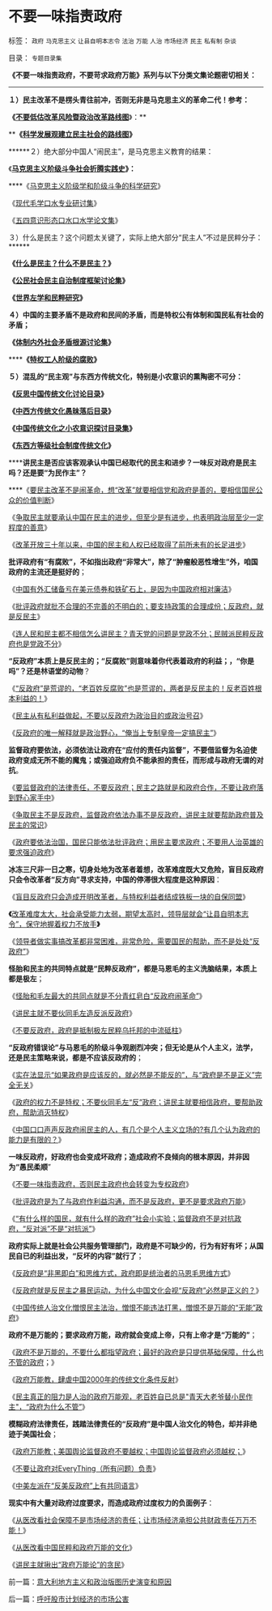 # 不要一味指责政府

标签： `政府` `马克思主义` `让县自明本志令` `法治` `万能` `人治` `市场经济` `民主` `私有制` `杂谈` 

目录： `专题目录集`

**《不要一味指责政府，不要苛求政府万能》系列与以下分类文集论题密切相关：**

****

**１）民主改革不是楞头青往前冲，否则无非是马克思主义的革命二代！参考：**

**《[**不要低估改革风险暨政治改革路线图**](../../../2010/12/4/不要低估改革的政治风险.md)**》：**

******《[**科学发展观建立民主社会的路线图**](../../../2009/10/8/科学发展观建立和谐社会的策略路线图.md)**》**

******２）绝大部分中国人“闹民主”，是马克思主义教育的结果：

《[**马克思主义阶级斗争社会折腾实践史**](../../../2010/11/27/马克思主义社会实践史.md)**》：**

****《[马克思主义阶级学和阶级斗争的科学研究](http://www.daifumd.com/_daifumd/blog/%E9%A9%AC%E5%85%8B%E6%80%9D%E4%B8%BB%E4%B9%89%E9%98%B6%E7%BA%A7%E5%AD%A6%E5%92%8C%E9%98%B6%E7%BA%A7%E6%96%97%E4%BA%89%E7%9A%84%E7%A7%91%E5%AD%A6%E7%A0%94%E7%A9%B6)》

《[现代毛学口水专业研讨集](../../../2010/8/13/现代毛学口水专业研讨集.md)》

《[五四意识形态口水口水学论文集](../../../2010/8/20/意识形态口水学论文集.md)》

３）什么是民主？这个问题太关键了，实际上绝大部分“民主人”不过是民粹分子：******

**《**[**什么是民主？什么不是民主？**](../../../2009/10/27/讨论集：什么是democracy？什么不是？.md)**》**

**《**[**公民社会民主自治制度框架讨论集**](../../../2009/10/1/公民社会民主自治制度框架讨论集.md)**》**

**《[世界左学和民粹研究](../../../2010/9/11/世界左学和民粹研究.md)》**

**４）中国的主要矛盾不是政府和民间的矛盾，而是特权公有体制和国民私有社会的矛盾；**

**《**[**体制内外社会矛盾根源讨论集**](../../../2009/10/11/户籍制度真伪矛盾讨论集.md)**》**

******《[特权工人阶级的腐败](../../../2010/10/2/特权工人阶级的腐败.md)》**

**５）混乱的“民主观”与东西方传统文化，特别是小农意识的熏陶密不可分：**

**《[反思中国传统文化讨论目录](../../../2010/7/23/反思中国传统文化讨论目录.md)》**

**《[中西方传统文化愚昧落后目录](http://www.daifumd.com/_daifumd/blog/%E4%B8%AD%E8%A5%BF%E6%96%B9%E4%BC%A0%E7%BB%9F%E6%96%87%E5%8C%96%E6%84%9A%E6%98%A7%E8%90%BD%E5%90%8E%E7%9B%AE%E5%BD%95)》**

**《[中国传统文化之小农意识探讨目录集](../../../2010/2/28/中国传统文化之小农意识探讨目录集.md)》**

**《[东西方等级社会制度传统文化](../../../2010/7/17/等级社会制度文化.md)》**

******讲民主是否应该客观承认中国已经取代的民主和进步？一味反对政府是民主吗？还是要“为民作主”？**

****《[要民主改革不是闹革命，想“改革”就要相信党和政府是善的，要相信国民公众的价值判断](../../../2009/6/22/要相信党和政府，要相信人民和民主.md)》

《[争取民主就要承认中国在民主的进步，但至少是有进步，也表明政治层至少一定程度的善意](http://blog.sina.com.cn/s/blog_5563a64d0100dbj5.html)》

《[改革开放三十年以来，中国的民主和人权已经取得了前所未有的长足进步](../../../2009/7/16/中国在党领导下取得民主自由的长足进步.md)》

**批评政府有“有腐败”，不如指出政府“非常大”，除了“肿瘤般恶性增生”外，咱国政府的主流还是挺好的**；

《[中国有外汇储备亏在美元债券和铁矿石上，是因为中国政府相对廉洁](../../../2010/6/22/外汇储备说明政府相对廉洁；.md)》

《[批评政府就批不合理的不完善的不明白的；要支持政策的合理成份；反政府，就是反民主](../../../2010/4/13/反政府，就是反民主！.md)》

《[连人民和民主都不相信怎么讲民主？青天党的问题是党政不分；民贼派民粹反政府也是党政不分](../../../2010/4/14/不相信党和政府，就要相信人民和民主.md)》



**“反政府”本质上是反民主的；“反腐败”则意味着你代表着政府的利益；，“你是吗”？还是林语堂的动物**？

《[“反政府”是荒谬的，“老百姓反腐败”也是荒谬的，两者是反民主的！反老百姓根本利益的！](../../../2010/2/26/“反政府”是荒谬的.md)》

《[民主从有私利益做起，不要以反政府为政治目的或政治号召](../../../2009/9/26/社会进步从“有私”做起.md)》

《[反政府的唯一解释就是政治野心，“俺当上专制皇帝一定搞民主”](http://cid-36d976e82bb7123d.spaces.live.com/blog/cns!36D976E82BB7123D!921.entry)》



**监督政府要依法，必须依法让政府在“应付的责任内监督”，不要借监督为名迫使政府变成无所不能的魔鬼；或强迫政府负不能承担的责任，而形成与政府无谓的对抗**。

《[要监督政府的法律责任，不要反政府；民主之路就是和政府合作，不要让政府落到野心家手中](../../../2010/1/13/一字真经拖字诀，南辕北辙慢慢来.md)》

《[争取民主不是反政府，监督政府依法办事不是反政府，讲民主就要帮助政府普及民主的常识](../../../2010/1/7/讲民主就协助政府普及民主意识.md)》

《[政府要依法治国，国民只能依法批评政府；用民主要求政府；不要用人治英雄的要求强迫政府](../../../2010/5/14/用民主要求政府也要用民主约束自已.md)》



**冰冻三尺非一日之寒，切身处地为改革者着想，改革难度既大又危险，盲目反政府只会令改革者“反方向”寻求支持，中国的停滞很大程度是这种原因**：

《[盲目反政府只会造成开明改革者，与特权利益者结成铁板一块的自保同盟](../../../2009/5/8/妖魔化敌视与铁板一块.md)》

**《**[改革难度太大，社会承受能力太弱，期望太高时，领导层就会“让县自明本志令”，保守地握着权力不放手](../../../2009/10/24/《让县自明本志令》边界成本和死亡循环.md)**》**

《[领导者做实事搞改革都非常困难，非常危险，需要国民的帮助，而不是处处“反政府”](http://cid-36d976e82bb7123d.spaces.live.com/blog/cns!36D976E82BB7123D!1569.entry)》



**怪胎和民主的共同特点就是“民粹反政府”，都是马恩毛的主义洗脑结果，本质上都是极左**；

《[怪胎和毛左最大的共同点就是不分青红皂白“反政府闹革命”](../../../2010/8/16/中国文化不缺“骂街”的英雄.md)》

《[讲民主就不要伙同毛左造反派反政府](http://cid-36d976e82bb7123d.spaces.live.com/blog/cns!36D976E82BB7123D!2018.entry)》

《[不要反政府，政府是抵制极左民粹乌托邦的中流砥柱](../../../2009/9/26/科学就是发展观！政府是抵制极左民粹乌托邦的中流砥柱.md)》



**“反政府错误论”与马恩毛的阶级斗争观剧烈冲突；但无论是从个人主义，法学，还是民主策略来说，都是不应该反政府的**；

《[实在法显示“如果政府是应该反的，就必然是不能反的”，与“政府是不是正义”完全无关](../../../2010/7/31/法律的内涵是实在法，核心是执行能力.md)》

《[政府的权力不是特权；不要伙同毛左“反”政府；讲民主就要相信政府，要帮助政府，帮助消灭特权](../../../2010/11/25/政府不是特权，要相信政府.md)》

《[中国口口声声反政府闹民主的人，有几个是个人主义立场的?有几个认为政府的能力是有限的？](http://darthvad.blog.163.com/blog/static/53399470201061493946107/)》



**一味反政府，好政府也会变成坏政府；造成政府不良倾向的根本原因，并非因为“愚民柔顺**”

《[不要一味指责政府，否则民主政府也会转变为专权政府](../../../2010/5/14/传染性精神病看“民主”确实会乱的.md)》

《[批评政府是为了与政府作利益沟通，而不是反政府，更不是要求政府万能](../../../2010/7/22/想学会批评，就不要发泄.md)》

《[“有什么样的国民，就有什么样的政府”社会小实验；监督政府不是对抗政府，“反对派”不是“对抗派”](../../../2010/4/15/“反对派”不是“对抗派”.md)》



**政府实际上就是社会公共服务管理部门，政府是不可缺少的，行为有好有坏；从国民自已的利益出发，“反坏的内容”就行了**；

《[反政府是“非黑即白”和思维方式，政府即是统治者的马恩毛思维方式](../../../2010/8/16/“自已作主了”！这就是民主！.md)》

《[反政府就是反民主之暴民运动，为什么中国文化会视“反政府”必然是正义的？](http://darthvad.blog.163.com/blog/static/5339947020106297521743/)》

《[中国传统人治文化憎恨民主法治，憎恨不能违法打黑，憎恨不是万能的“无能”政府](../../../2010/12/5/传统文化憎恨民主法治；“最不坏”的中庸之道.md)》



**政府不是万能的；要求政府万能，政府就会变成上帝，只有上帝才是“万能的”**；

《[政府不是万能的，不要什么都指望政府；最好的政府是只提供基础保障，什么也不管的政府](../../../2010/11/16/农产品涨1%消费价格涨100%，农民收入不会提高.md)；》

《[政府万能教，肆虐中国2000年的传统文化条件反射](../../../2009/1/7/威权万能论，肆虐中国2000年的条件反射.md)》

《[民主真正的阻力是人治的政府万能观，老百姓自已总是"青天大老爷替小民作主"，“政府为什么不管”](http://blog.sina.com.cn/s/blog_5563a64d0100gfpk.html)》



**模糊政府法律责任，践踏法律责任的“反政府”是中国人治文化的特色，却并非绝迹于美国社会**；

《[政府万能教；美国舆论监督政府不要越权；中国舆论监督政府必须越权；](../../../2010/9/13/中国特色的舆论监督.md)》

《[不要让政府对EveryThing（所有问题）负责](http://blog.sina.com.cn/s/blog_5563a64d01017e19.html)》

《[中美左派在“反美反政府”上有共同语言](../../../2010/12/9/英国拘捕阿桑奇是危害美国新闻自由吗？.md)》



**现实中有大量对政府过度要求，而造成政府过度权力的负面例子**：

《[从医改看社会保障不是市场经济的责任；让市场经济承担公共财政责任万万不能！](../../../2010/7/12/“医疗是公共产品说”极其荒唐；医疗不是公共产品.md)》

《[从医改看中国民粹和政府万能的文化](../../../2010/7/18/医改唯一出路就是市场经济去特权化.md)》

《[讲民主就揪出“政府万能论”的贪民](../../../2010/8/31/股民想赚钱就不能做“贪民”.md)》

前一篇：[意大利地方主义和政治版图历史演变和原因](../../../2010/12/12/意大利地方主义和政治版图历史演变和原因.md)

后一篇：[呼吁股市计划经济的市场公害](../../../2010/12/13/呼吁股市计划经济的市场公害.md)